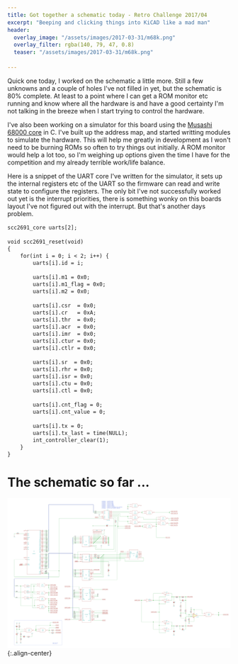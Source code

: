 ```yaml
---
title: Got together a schematic today - Retro Challenge 2017/04
excerpt: "Beeping and clicking things into KiCAD like a mad man"
header:
  overlay_image: "/assets/images/2017-03-31/m68k.png"
  overlay_filter: rgba(140, 79, 47, 0.8)
  teaser: "/assets/images/2017-03-31/m68k.png"

---
```


Quick one today, I worked on the schematic a little more. Still a few unknowns
and a couple of holes I've not filled in yet, but the schematic is 80%
complete. At least to a point where I can get a ROM monitor etc running and
know where all the hardware is and have a good certainty I'm not talking in the
breeze when I start trying to control the hardware.

I've also been working on a simulator for this board using the [Musashi 68000
core](https://github.com/kstenerud/Musashi) in C. I've built up the address
map, and started writting modules to simulate the hardware. This will help me
greatly in development as I won't need to be burning ROMs so often to try
things out initially. A ROM monitor would help a lot too, so I'm weighing up
options given the time I have for the competition and my already terrible
work/life balance.

Here is a snippet of the UART core I've written for the simulator, it sets up the internal registers etc of the UART so the firmware can read and write state to configure the registers. The only bit I've not successfully worked out yet is the interrupt priorities, there is something wonky on this boards layout I've not figured out with the interrupt. But that's another days problem.

```
scc2691_core uarts[2];

void scc2691_reset(void)
{
    for(int i = 0; i < 2; i++) {
        uarts[i].id = i;

        uarts[i].m1 = 0x0;
        uarts[i].m1_flag = 0x0;
        uarts[i].m2 = 0x0;

        uarts[i].csr  = 0x0;
        uarts[i].cr   = 0xA;
        uarts[i].thr  = 0x0;
        uarts[i].acr  = 0x0;
        uarts[i].imr  = 0x0;
        uarts[i].ctur = 0x0;
        uarts[i].ctlr = 0x0;

        uarts[i].sr  = 0x0;
        uarts[i].rhr = 0x0;
        uarts[i].isr = 0x0;
        uarts[i].ctu = 0x0;
        uarts[i].ctl = 0x0;

        uarts[i].cnt_flag = 0;
        uarts[i].cnt_value = 0;

        uarts[i].tx = 0;
        uarts[i].tx_last = time(NULL);
        int_controller_clear(1);
    }
}
```

# The schematic so far ...

[![AMX board schematic](/assets/images/2017-04-05/schematic.png)](/assets/images/2017-04-05/schematic.png){:.align-center}
